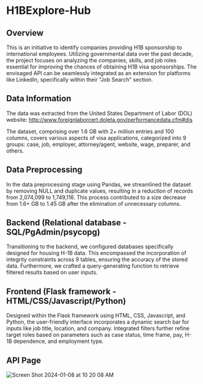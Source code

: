 # H1BExplore-Hub

## Overview

This is an initiative to identify companies providing H1B sponsorship to international employees. Utilizing governmental data over the past decade, the project focuses on analyzing the companies, skills, and job roles essential for improving the chances of obtaining H1B visa sponsorships. The envisaged API can be seamlessly integrated as an extension for platforms like LinkedIn, specifically within their "Job Search" section.

## Data Information

The data was extracted from the United States Department of Labor (DOL) website:  http://www.foreignlaborcert.doleta.gov/performancedata.cfm#dis

The dataset, comprising over 1.6 GB with 2+ million entries and 100 columns, covers various aspects of visa applications, categorized into 9 groups: case, job, employer, attorney/agent, website, wage, preparer, and others.

## Data Preprocessing

In the data preprocessing stage using Pandas, we streamlined the dataset by removing NULL and duplicate values, resulting in a reduction of records from 2,074,099 to 1,749,116. This process contributed to a size decrease from 1.6+ GB to 1.45 GB after the elimination of unnecessary columns.

## Backend (Relational database - SQL/PgAdmin/psycopg)

Transitioning to the backend, we configured databases specifically designed for housing H-1B data. This encompassed the incorporation of integrity constraints across 9 tables, ensuring the accuracy of the stored data. Furthermore, we crafted a query-generating function to retrieve filtered results based on user inputs.

## Frontend (Flask framework - HTML/CSS/Javascript/Python)

Designed within the Flask framework using HTML, CSS, Javascript, and Python, the user-friendly interface incorporates a dynamic search bar for inputs like job title, location, and company. Integrated filters further refine target roles based on parameters such as case status, time frame, pay, H-1B dependence, and employment type.

## API Page

![Screen Shot 2024-01-08 at 10 20 08 AM](https://github.com/achakraborty18/H1BExplore-Hub/assets/150084176/81981c5a-0c3e-4bb0-9c19-6cde3e75c8c7)

